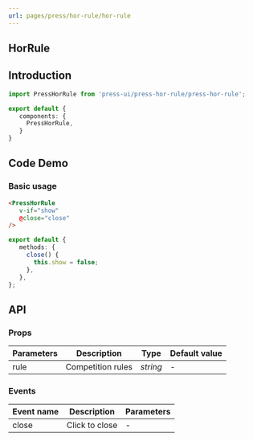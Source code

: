 ```yaml
---
url: pages/press/hor-rule/hor-rule
---
```


## HorRule 


## Introduction

```ts
import PressHorRule from 'press-ui/press-hor-rule/press-hor-rule';

export default {
   components: {
     PressHorRule,
   }
}
```

## Code Demo

### Basic usage

```html
<PressHorRule
   v-if="show"
   @close="close"
/>
```

```ts
export default {
   methods: {
     close() {
       this.show = false;
     },
   },
};
```


## API

### Props

| Parameters | Description       | Type     | Default value |
| ---------- | ----------------- | -------- | ------------- |
| rule       | Competition rules | _string_ | -             |

### Events

| Event name | Description    | Parameters |
| ---------- | -------------- | ---------- |
| close      | Click to close | -          |